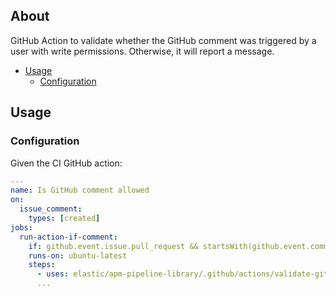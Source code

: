 ## About

GitHub Action to validate whether the GitHub comment was triggered by a user with write permissions. Otherwise, it will report a message.

* [Usage](#usage)
  * [Configuration](#configuration)

## Usage

### Configuration

Given the CI GitHub action:

```yaml
---
name: Is GitHub comment allowed
on:
  issue_comment:
    types: [created]
jobs:
  run-action-if-comment:
    if: github.event.issue.pull_request && startsWith(github.event.comment.body, '/run-test')
    runs-on: ubuntu-latest
    steps:
      - uses: elastic/apm-pipeline-library/.github/actions/validate-github-comment@current
      ...
```
